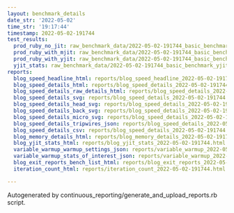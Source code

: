 ```yaml
---
layout: benchmark_details
date_str: '2022-05-02'
time_str: '19:17:44'
timestamp: 2022-05-02-191744
test_results:
  prod_ruby_no_jit: raw_benchmark_data/2022-05-02-191744_basic_benchmark_prod_ruby_no_jit.json
  prod_ruby_with_mjit: raw_benchmark_data/2022-05-02-191744_basic_benchmark_prod_ruby_with_mjit.json
  prod_ruby_with_yjit: raw_benchmark_data/2022-05-02-191744_basic_benchmark_prod_ruby_with_yjit.json
  yjit_stats: raw_benchmark_data/2022-05-02-191744_basic_benchmark_yjit_stats.json
reports:
  blog_speed_headline_html: reports/blog_speed_headline_2022-05-02-191744.html
  blog_speed_details_html: reports/blog_speed_details_2022-05-02-191744.html
  blog_speed_details_raw_details_html: reports/blog_speed_details_2022-05-02-191744.raw_details.html
  blog_speed_details_svg: reports/blog_speed_details_2022-05-02-191744.svg
  blog_speed_details_head_svg: reports/blog_speed_details_2022-05-02-191744.head.svg
  blog_speed_details_back_svg: reports/blog_speed_details_2022-05-02-191744.back.svg
  blog_speed_details_micro_svg: reports/blog_speed_details_2022-05-02-191744.micro.svg
  blog_speed_details_tripwires_json: reports/blog_speed_details_2022-05-02-191744.tripwires.json
  blog_speed_details_csv: reports/blog_speed_details_2022-05-02-191744.csv
  blog_memory_details_html: reports/blog_memory_details_2022-05-02-191744.html
  blog_yjit_stats_html: reports/blog_yjit_stats_2022-05-02-191744.html
  variable_warmup_warmup_settings_json: reports/variable_warmup_2022-05-02-191744.warmup_settings.json
  variable_warmup_stats_of_interest_json: reports/variable_warmup_2022-05-02-191744.stats_of_interest.json
  blog_exit_reports_bench_list_html: reports/blog_exit_reports_2022-05-02-191744.bench_list.html
  iteration_count_html: reports/iteration_count_2022-05-02-191744.html

---
```

Autogenerated by continuous_reporting/generate_and_upload_reports.rb script.
